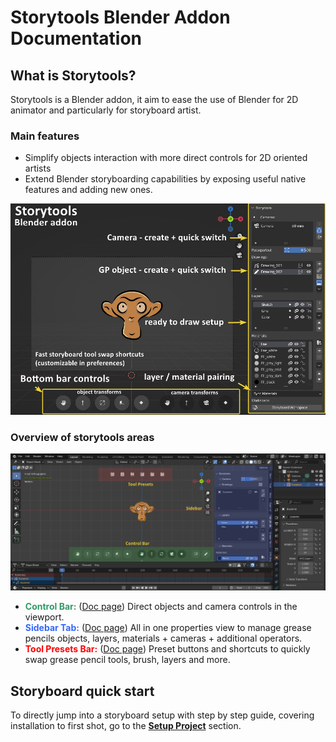 # Storytools Blender Addon Documentation

## What is Storytools?

Storytools is a Blender addon, it aim to ease the use of Blender for 2D animator and particularly for storyboard artist.

### Main features
    
- Simplify objects interaction with more direct controls for 2D oriented artists
- Extend Blender storyboarding capabilities by exposing useful native features and adding new ones.

![Storytools overview](./images/home/storytools_ui_overview.jpg)


### Overview of storytools areas

![Storytools areas](./images/home/storytools_ui_areas.png)

- <span style="color: #339966;">**Control Bar:** </span>([Doc page](./tutorial/story-toolbar.md)) Direct objects and camera controls in the viewport.
- <span style="color: #3366ff;">**Sidebar Tab:** </span>([Doc page](./tutorial/sidebar-panels.md)) All in one properties view to manage grease pencils objects, layers, materials + cameras + additional operators.
- <span style="color: #ff0000;">**Tool Presets Bar:** </span>([Doc page](./tutorial/tool-presets.md)) Preset buttons and shortcuts to quickly swap grease pencil tools, brush, layers and more.


## Storyboard quick start

To directly jump into a storyboard setup with step by step guide, covering installation to first shot, go to the [**Setup Project**](tutorial/setup-project.md) section.


<!-- More on the origin of storytools in the [about](about-storytools.md) section -->